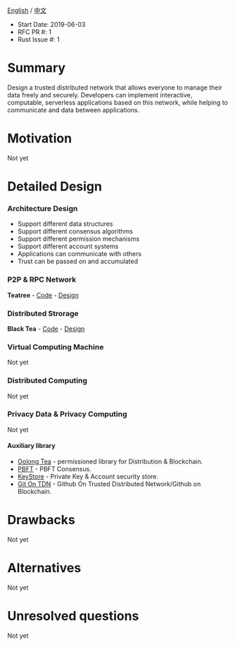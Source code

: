 [English](./README.md) / [中文](./README_zh.md)

- Start Date: 2019-06-03
- RFC PR #: 1
- Rust Issue #: 1

Summary
=======

Design a trusted distributed network that allows everyone to manage their data freely and securely. Developers can implement interactive, computable, serverless applications based on this network, while helping to communicate and data between applications.

Motivation
==========

Not yet

Detailed Design
===============

### Architecture Design
- Support different data structures
- Support different consensus algorithms
- Support different permission mechanisms
- Support different account systems
- Applications can communicate with others
- Trust can be passed on and accumulated

### P2P & RPC Network
**Teatree** - [Code](https://github.com/placefortea/teatree) - [Design](https://github.com/placefortea/teatree/issues/1)

### Distributed Strorage
**Black Tea** - [Code](https://github.com/placefortea/black_tea) - [Design](https://github.com/placefortea/black_tea/issues/1)

### Virtual Computing Machine
Not yet

### Distributed Computing
Not yet

### Privacy Data & Privacy Computing
Not yet

#### Auxiliary library
- [Oolong Tea](https://github.com/placefortea/oolong_tea) - permissioned library for Distribution & Blockchain.
- [PBFT](https://github.com/placefortea/pbft_tea) - PBFT Consensus.
- [KeyStore](https://github.com/placefortea/keystore_tea) - Private Key & Account security store.
- [Git On TDN](https://github.com/placefortea/git_tea) - Github On Trusted Distributed Network/Github on Blockchain.

Drawbacks
=========

Not yet

Alternatives
============

Not yet

Unresolved questions
====================

Not yet

